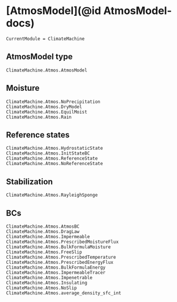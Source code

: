 # [AtmosModel](@id AtmosModel-docs)

```@meta
CurrentModule = ClimateMachine
```

## AtmosModel type

```@docs
ClimateMachine.Atmos.AtmosModel
```

## Moisture

```@docs
ClimateMachine.Atmos.NoPrecipitation
ClimateMachine.Atmos.DryModel
ClimateMachine.Atmos.EquilMoist
ClimateMachine.Atmos.Rain
```

## Reference states

```@docs
ClimateMachine.Atmos.HydrostaticState
ClimateMachine.Atmos.InitStateBC
ClimateMachine.Atmos.ReferenceState
ClimateMachine.Atmos.NoReferenceState
```

## Stabilization

```@docs
ClimateMachine.Atmos.RayleighSponge
```

## BCs

```@docs
ClimateMachine.Atmos.AtmosBC
ClimateMachine.Atmos.DragLaw
ClimateMachine.Atmos.Impermeable
ClimateMachine.Atmos.PrescribedMoistureFlux
ClimateMachine.Atmos.BulkFormulaMoisture
ClimateMachine.Atmos.FreeSlip
ClimateMachine.Atmos.PrescribedTemperature
ClimateMachine.Atmos.PrescribedEnergyFlux
ClimateMachine.Atmos.BulkFormulaEnergy
ClimateMachine.Atmos.ImpermeableTracer
ClimateMachine.Atmos.Impenetrable
ClimateMachine.Atmos.Insulating
ClimateMachine.Atmos.NoSlip
ClimateMachine.Atmos.average_density_sfc_int
```
